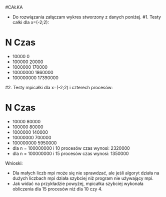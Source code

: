 #CAŁKA
* Do rozwiązania załączam wykres stworzony z danych poniżej.
#1. Testy całki dla x=(-2;2):
#	N			Czas
*	10000		0
*	100000		20000
*	1000000		170000
*	10000000	1860000
*	100000000	17390000

#2. Testy mpicałki dla x=(-2;2) i czterech procesów:
#	N			Czas
*  	10000		80000
*	100000		80000
*	1000000		140000
*	10000000	700000
*	100000000	5950000
* 	dla n = 100000000 i 10 procesów czas wynosi: 2320000
* 	dla n = 100000000 i 15 procesów czas wynosi: 1350000

Wnioski: 
- Dla małych liczb mpi może się nie sprawdzać, ale jeśli algoryt działa na dużych liczbach mpi działa szybciej niż program nie używający mpi. 
- Jak widać na przykładzie powyżej, mpicałka szybciej wykonała obliczenia dla 15 procesów niż dla 10 czy 4.